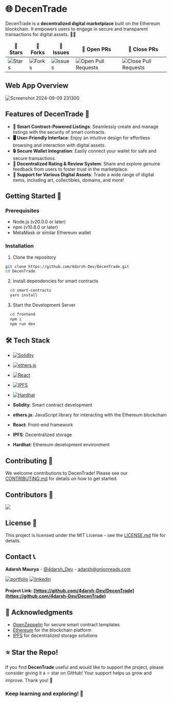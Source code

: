 # 🌐 DecenTrade

DecenTrade is a **decentralized digital marketplace** built on the Ethereum blockchain. It empowers users to engage in secure and transparent transactions for digital assets. 💎✨

<table align="center">
    <thead align="center">
        <tr border: 2px;>
            <td><b>🌟 Stars</b></td>
            <td><b>🍴 Forks</b></td>
            <td><b>🐛 Issues</b></td>
            <td><b>🔔 Open PRs</b></td>
            <td><b>🔕 Close PRs</b></td>
        </tr>
     </thead>
    <tbody>
         <tr>
            <td><img alt="Stars" src="https://img.shields.io/github/stars/4darsh-Dev/DecenTrade?style=flat&logo=github"/></td>
             <td><img alt="Forks" src="https://img.shields.io/github/forks/4darsh-Dev/DecenTrade?style=flat&logo=github"/></td>
            <td><img alt="Issues" src="https://img.shields.io/github/issues/4darsh-Dev/DecenTrade?style=flat&logo=github"/></td>
            <td><img alt="Open Pull Requests" src="https://img.shields.io/github/issues-pr/4darsh-Dev/DecenTrade?style=flat&logo=github"/></td>
           <td><img alt="Close Pull Requests" src="https://img.shields.io/github/issues-pr-closed/4darsh-Dev/DecenTrade?style=flat&color=critical&logo=github"/></td>
        </tr>
    </tbody>
</table>

## Web App Overview
![Screenshot 2024-09-09 231300](https://github.com/user-attachments/assets/bcc65b91-3104-486f-8f54-f895ed43720e)


## Features of DecenTrade 🌟

- **🤖 Smart Contract-Powered Listings**: Seamlessly create and manage listings with the security of smart contracts.
- **🖥️ User-Friendly Interface**: Enjoy an intuitive design for effortless browsing and interaction with digital assets.
- **🔒 Secure Wallet Integration**: Easily connect your wallet for safe and secure transactions.
- **🌟 Decentralized Rating & Review System**: Share and explore genuine feedback from users to foster trust in the marketplace.
- **🎨 Support for Various Digital Assets**: Trade a wide range of digital items, including art, collectibles, domains, and more!

## Getting Started 🚀 

### Prerequisites

- Node.js (v20.0.0 or later)
- npm (v10.8.0 or later)
- MetaMask or similar Ethereum wallet

### Installation

1. Clone the repository
```bash
git clone https://github.com/4darsh-Dev/DecenTrade.git
cd DecenTrade
```
2. Install dependencies for smart contracts
```bash
  cd smart-contracts
  yarn install
```
3. Start the Development Server
```bash
  cd frontend
  npm i
  npm run dev
```

## 🛠️ Tech Stack

- [![Solidity](https://img.shields.io/badge/Solidity-333333?logo=solidity&logoColor=white&style=flat-square&label=)](https://soliditylang.org/)
- [![ethers.js](https://img.shields.io/badge/ethers.js-4B4B4B?logo=ethereum&logoColor=white&style=flat-square&label=)](https://docs.ethers.io/v5/)
- [![React](https://img.shields.io/badge/React-61DAFB?logo=react&logoColor=black&style=flat-square&label=)](https://reactjs.org/)
- [![IPFS](https://img.shields.io/badge/IPFS-5E9B8C?logo=ipfs&logoColor=white&style=flat-square&label=)](https://ipfs.io/)
- [![Hardhat](https://img.shields.io/badge/Hardhat-5C4DE3?logo=hardhat&logoColor=white&style=flat-square&label=)](https://hardhat.org/)


- **Solidity**: Smart contract development
- **ethers.js**: JavaScript library for interacting with the Ethereum blockchain
- **React**: Front-end framework
- **IPFS**: Decentralized storage
- **Hardhat**: Ethereum development environment


## Contributing 🤝

We welcome contributions to DecenTrade! Please see our [CONTRIBUTING.md](CONTRIBUTING.md) for details on how to get started.


## Contributors 🤩
<img src="https://contrib.rocks/image?repo=4darsh-Dev/DecenTrade" />


## License 📜

This project is licensed under the MIT License - see the [LICENSE.md](LICENSE.md) file for details.

## Contact 📞

**Adarsh Maurya** - [@4darsh_Dev](https://twitter.com/4darsh_Dev) - adarsh@onionreads.com

[![portfolio](https://img.shields.io/badge/my_portfolio-000?style=for-the-badge&logo=ko-fi&logoColor=white)](https://adarshmaurya.onionreads.com/)
[![linkedin](https://img.shields.io/badge/linkedin-0A66C2?style=for-the-badge&logo=linkedin&logoColor=white)](https://www.linkedin.com/in/adarsh-maurya-dev/)

#### Project Link: [https://github.com/4darsh-Dev/DecenTrade](https://github.com/4darsh-Dev/DecenTrade)

## 🙏 Acknowledgments

- [OpenZeppelin](https://openzeppelin.com/) for secure smart contract templates
- [Ethereum](https://ethereum.org/) for the blockchain platform
- [IPFS](https://ipfs.io/) for decentralized storage solutions

## ⭐ Star the Repo!

If you find **DecenTrade** useful and would like to support the project, please consider giving it a ⭐ star on GitHub! Your support helps us grow and improve. Thank you! 🙌

### Keep learning and exploring! 🚀
